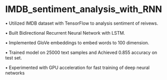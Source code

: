 # IMDB_sentiment_analysis_with_RNN

• Utilized IMDB dataset with TensorFlow to analysis sentiment of reivews.

• Built Bidirectional Recurrent Neural Network with LSTM. 

• Implemented GloVe embeddings to embed words to 100 dimension. 

• Trained model on 25000 text samples and Achieved 0.855 accuracy on test set. 

• Experimented with GPU acceleration for fast training of deep neural networks

